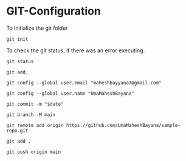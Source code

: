 # GIT-Configuration

To initialize the git folder
```
git init 
````
To check the git status, if there was an error executing.
```
git status   
````
```
git add.
````
```
git config --global user.email "maheshbayyana7@gmail.com"
````
```
git config --global user.name "UmaMaheshBayana"
````
```
git commit -m "$date"
````
```
git branch -M main
````
```
git remote add origin https://github.com/UmaMaheshBayana/sample-repo.git
````
```
git add .
````
```
git push origin main
````
